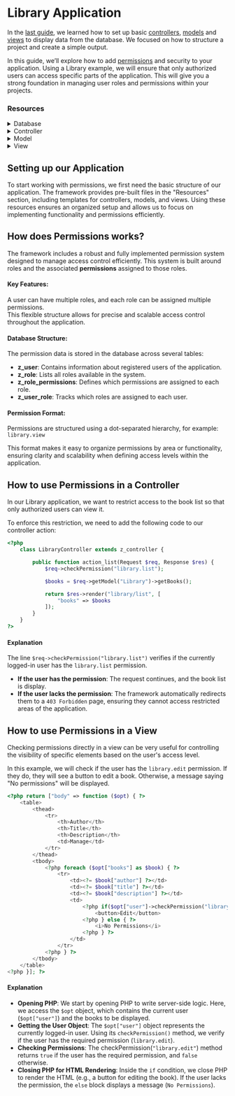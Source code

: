 # Library Application

In the [last guide](guest-list.md), we learned how to set up basic [controllers](../core-features/controllers-and-actions.md), [models](../core-features/models.md) and [views](../core-features/views.md) to display data from the database. We focused on how to structure a project and create a simple output.

In this guide, we’ll explore how to add [permissions](../core-features/permission-system.md) and security to your application. Using a Library example, we will ensure that only authorized users can access specific parts of the application. This will give you a strong foundation in managing user roles and permissions within your projects.


### Resources
<details>
<summary>Database</summary>
```sql
CREATE TABLE `book` (
    `id` INT AUTO_INCREMENT PRIMARY KEY,
    `author` VARCHAR(255) NOT NULL,
    `title` VARCHAR(255) NOT NULL,
    `description` TEXT NOT NULL,
    `active` TINYINT NOT NULL DEFAULT 1,
    `created` TIMESTAMP NOT NULL DEFAULT CURRENT_TIMESTAMP
);
```

```sql
INSERT INTO `book` (`title`, `author`, `description`) VALUES
('1984', 'George Orwell', 'A dystopian novel about a totalitarian regime.'),
('To Kill a Mockingbird', 'Harper Lee', 'A classic novel about racial injustice in the Deep South.'),
('The Great Gatsby', 'F. Scott Fitzgerald', 'A tale of ambition, love, and the American Dream.'),
('Moby Dick', 'Herman Melville', 'A gripping story about a man’s obsession with a great white whale.'),
('Pride and Prejudice', 'Jane Austen', 'A romantic novel critiquing British society of the early 19th century.'),
('The Catcher in the Rye', 'J.D. Salinger', 'A story about teenage rebellion and identity.'),
('The Hobbit', 'J.R.R. Tolkien', 'A fantasy adventure about a hobbit’s journey to recover treasure.'),
('Brave New World', 'Aldous Huxley', 'A novel exploring a futuristic world shaped by technology and control.'),
('The Road', 'Cormac McCarthy', 'A post-apocalyptic story of survival and father-son bonding.'),
('Frankenstein', 'Mary Shelley', 'A gothic novel about the consequences of playing God.');

```
</details>

<details>
    <summary>Controller</summary>
    LibraryController
    ```php
    <?php
        class LibraryController extends z_controller {

            public function action_list(Request $req, Response $res) {
                $books = $req->getModel("Library")->getBooks();

                return $res->render("library/list", [
                    "books" => $books
                ]);
            }
        }
    ?>
    ```
</details>

<details>
    <summary>Model</summary>
    LibraryModel
    ```php
    <?php
        class LibraryModel extends z_model {

            public function getBooks() {
                $sql = "SELECT *
                        FROM `book`";
                return $this->exec($sql)->resultToArray();
            }
        }
    ?>
    ```
</details>

<details>
    <summary>View</summary>
    list
    ```html
    <?php return ["body" => function ($opt) { ?>
        <table>
            <thead>
                <tr>
                    <th>Author</th>
                    <th>Title</th>
                    <th>Description</th>
                </tr>
            </thead>
            <tbody>
                <?php foreach ($opt["books"] as $book) { ?>
                    <tr>
                        <td><?= $book["author"] ?></td>
                        <td><?= $book["title"] ?></td>
                        <td><?= $book["description"] ?></td>
                    </tr>
                <?php } ?>
            </tbody>
        </table>
    <?php }]; ?>
    ```
</details>

## Setting up our Application
To start working with permissions, we first need the basic structure of our application. The framework provides pre-built files in the "Resources" section, including templates for controllers, models, and views. Using these resources ensures an organized setup and allows us to focus on implementing functionality and permissions efficiently.

## How does Permissions works?
The framework includes a robust and fully implemented permission system designed to manage access control efficiently. This system is built around roles and the associated **permissions** assigned to those roles.
#### Key Features:

A user can have multiple roles, and each role can be assigned multiple permissions.  
This flexible structure allows for precise and scalable access control throughout the application.

#### Database Structure:

The permission data is stored in the database across several tables:

- **z_user**: Contains information about registered users of the application.
- **z_role**: Lists all roles available in the system.
- **z_role_permissions**: Defines which permissions are assigned to each role.
- **z_user_role**: Tracks which roles are assigned to each user.

#### Permission Format:

Permissions are structured using a dot-separated hierarchy, for example:  
`library.view`  

This format makes it easy to organize permissions by area or functionality, ensuring clarity and scalability when defining access levels within the application.

## How to use Permissions in a Controller
In our Library application, we want to restrict access to the book list so that only authorized users can view it.  

To enforce this restriction, we need to add the following code to our controller action:
```php
<?php
    class LibraryController extends z_controller {

        public function action_list(Request $req, Response $res) {
            $req->checkPermission("library.list");

            $books = $req->getModel("Library")->getBooks();

            return $res->render("library/list", [
                "books" => $books
            ]);
        }
    }
?>
```
#### Explanation
The line `$req->checkPermission("library.list")` verifies if the currently logged-in user has the `library.list` permission.  

- **If the user has the permission**: The request continues, and the book list is display.  
- **If the user lacks the permission**: The framework automatically redirects them to a `403 Forbidden` page, ensuring they cannot access restricted areas of the application.

## How to use Permissions in a View
Checking permissions directly in a view can be very useful for controlling the visibility of specific elements based on the user's access level.  

In this example, we will check if the user has the `library.edit` permission. If they do, they will see a button to edit a book. Otherwise, a message saying "No permissions" will be displayed.

```php
<?php return ["body" => function ($opt) { ?>
    <table>
        <thead>
            <tr>
                <th>Author</th>
                <th>Title</th>
                <th>Description</th>
                <td>Manage</td>
            </tr>
        </thead>
        <tbody>
            <?php foreach ($opt["books"] as $book) { ?>
                <tr>
                    <td><?= $book["author"] ?></td>
                    <td><?= $book["title"] ?></td>
                    <td><?= $book["description"] ?></td>
                    <td>
                        <?php if($opt["user"]->checkPermission("library.edit")) { ?>
                            <button>Edit</button>
                        <?php } else { ?>
                            <i>No Permissions</i>
                        <?php } ?>
                    </td>
                </tr>
            <?php } ?>
        </tbody>
    </table>
<?php }]; ?>
```
#### Explanation

- **Opening PHP**: We start by opening PHP to write server-side logic. Here, we access the `$opt` object, which contains the current user (`$opt["user"]`) and the books to be displayed.
- **Getting the User Object**: The `$opt["user"]` object represents the currently logged-in user. Using its `checkPermission()` method, we verify if the user has the required permission (`library.edit`).
- **Checking Permissions**: The checkPermission(`"library.edit"`) method returns `true` if the user has the required permission, and `false` otherwise.
- **Closing PHP for HTML Rendering**: Inside the `if` condition, we close PHP to render the HTML (e.g., a button for editing the book). If the user lacks the permission, the `else` block displays a message (`No Permissions`).